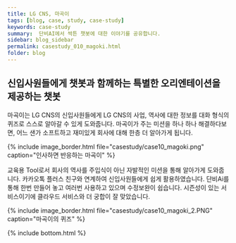 ```yaml
---
title: LG CNS, 마곡이
tags: [blog, case, study, case-study]
keywords: case-study
summary:  단비AI에서 싹튼 챗봇에 대한 이야기를 공유합니다.
sidebar: blog_sidebar
permalink: casestudy_010_magoki.html
folder: blog
---
```



## 신입사원들에게 챗봇과 함께하는 특별한 오리엔테이션을 제공하는 챗봇
마곡이는 LG CNS의 신입사원들에게 LG CNS의 사업, 역사에 대한 정보를 대화 형식의 퀴즈로 스스로 알아갈 수 있게 도와줍니다. 
마곡이가 주는 미션을 하나 하나 해결하다보면, 어느 샌가 소프트하고 재미있게 회사에 대해 한층 더 알아가게 됩니다.

{% include image_border.html file="casestudy/case10_magoki.png" caption="인사하면 반응하는 마곡이" %}

교육용 Tool로서 회사의 역사를 주입식이 아닌 자발적인 미션을 통해 알아가게 도와줍니다. 카카오톡 플러스 친구와 연계하여 신입사원들에게 쉽게 활용하였습니다. 단비Ai를 통해 한번 만들어 놓고 여러번 사용하고 있으며 수정보완이 쉽습니다. 시즌성이 있는 서비스이기에 클라우드 서비스와 더 궁합이 잘 맞았습니다.

{% include image_border.html file="casestudy/case10_magoki_2.PNG" caption="마곡이의 퀴즈" %}



{% include bottom.html %}